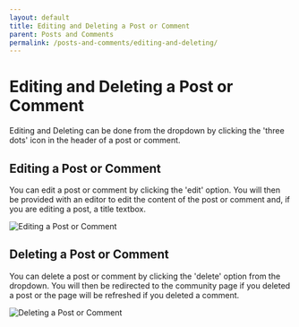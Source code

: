 ```yaml
---
layout: default
title: Editing and Deleting a Post or Comment
parent: Posts and Comments
permalink: /posts-and-comments/editing-and-deleting/
---
```


# Editing and Deleting a Post or Comment

Editing and Deleting can be done from the dropdown by clicking the 'three dots' icon in the header of a post or comment.

## Editing a Post or Comment

You can edit a post or comment by clicking the 'edit' option. You will then be provided with an editor to edit the content of the post or comment and, if you are editing a post, a title textbox.

![Editing a Post or Comment](../../gifs/.gif)

## Deleting a Post or Comment

You can delete a post or comment by clicking the 'delete' option from the dropdown. You will then be redirected to the community page if you deleted a post or the page will be refreshed if you deleted a comment.

![Deleting a Post or Comment](../../gifs/.gif)
